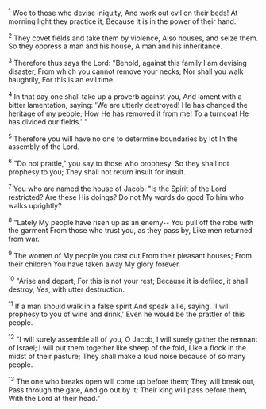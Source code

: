<sup>1</sup> 
Woe to those who devise iniquity, And work out evil on their beds! At morning light they practice it, Because it is in the power of their hand. 

<sup>2</sup> 
They covet fields and take them by violence, Also houses, and seize them. So they oppress a man and his house, A man and his inheritance. 

<sup>3</sup> 
Therefore thus says the Lord: "Behold, against this family I am devising disaster, From which you cannot remove your necks; Nor shall you walk haughtily, For this is an evil time. 

<sup>4</sup> 
In that day one shall take up a proverb against you, And lament with a bitter lamentation, saying: 'We are utterly destroyed! He has changed the heritage of my people; How He has removed it from me! To a turncoat He has divided our fields.' " 

<sup>5</sup> 
Therefore you will have no one to determine boundaries by lot In the assembly of the Lord.

<sup>6</sup> 
"Do not prattle," you say to those who prophesy. So they shall not prophesy to you; They shall not return insult for insult. 

<sup>7</sup> 
You who are named the house of Jacob: "Is the Spirit of the Lord restricted? Are these His doings? Do not My words do good To him who walks uprightly? 

<sup>8</sup> 
"Lately My people have risen up as an enemy-- You pull off the robe with the garment From those who trust you, as they pass by, Like men returned from war. 

<sup>9</sup> 
The women of My people you cast out From their pleasant houses; From their children You have taken away My glory forever. 

<sup>10</sup> 
"Arise and depart, For this is not your rest; Because it is defiled, it shall destroy, Yes, with utter destruction. 

<sup>11</sup> 
If a man should walk in a false spirit And speak a lie, saying, 'I will prophesy to you of wine and drink,' Even he would be the prattler of this people.

<sup>12</sup> 
"I will surely assemble all of you, O Jacob, I will surely gather the remnant of Israel; I will put them together like sheep of the fold, Like a flock in the midst of their pasture; They shall make a loud noise because of so many people. 

<sup>13</sup> 
The one who breaks open will come up before them; They will break out, Pass through the gate, And go out by it; Their king will pass before them, With the Lord at their head."
